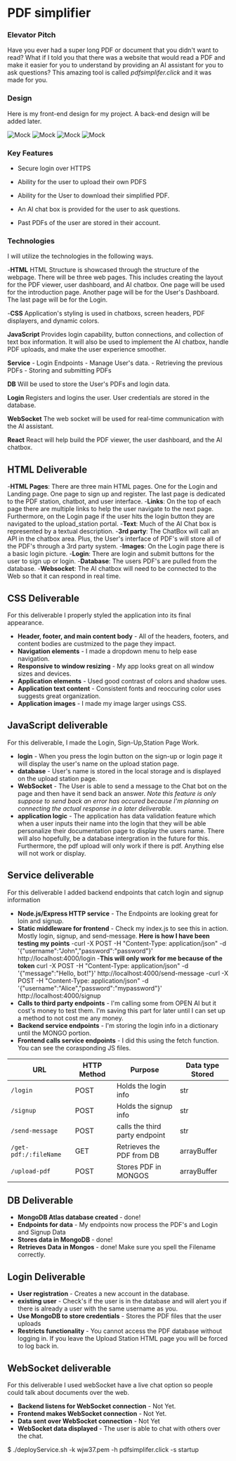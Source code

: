 # PDF simplifier

### Elevator Pitch
Have you ever had a super long PDF or document that you didn't want to read? What if I told you that there was a website that would read a PDF and make it easier for you to understand by providing an AI assistant for you to ask questions? This amazing tool is called *pdfsimplifer.click* and it was made for you.


### Design
Here is my front-end design for my project. A back-end design will be added later.

![Mock](images/1.jpg)
![Mock](images/2.jpg)
![Mock](images/3.jpg)
![Mock](images/4.jpg)

### Key Features

- Secure login over HTTPS

- Ability for the user to upload their own PDFS

- Ability for the User to download their simplified PDF.

- An AI chat box is provided for the user to ask questions.

- Past PDFs of the user are stored in their account.

### Technologies
I will utilize the technologies in the following ways.

-**HTML** HTML Structure is showcased through the structure of the webpage. There will be three web pages. This includes creating the layout for the PDF viewer, user dashboard, and AI chatbox. One page will be used for the introduction page. Another page will be for the User's Dashboard. The last page will be for the Login.

-**CSS** Application's styling is used in chatboxs, screen headers, PDF displayers, and dynamic colors. 

**JavaScript** Provides login capability, button connections, and collection of text box information. It will also be used to implement the AI chatbox, handle PDF uploads, and make the user experience smoother.

**Service**
    - Login Endpoints
    - Manage User's data.
    - Retrieving the previous PDFs
    - Storing and submitting PDFs

**DB** Will be used to store the User's PDFs and login data.

**Login** Registers and logins the user. User credentials are stored in the database.

**WebSocket** The web socket will be used for real-time communication with the AI assistant.

**React** React will help build the PDF viewer, the user dashboard, and the AI chatbox.


## HTML Deliverable

-**HTML Pages**: There are three main HTML pages. One for the Login and Landing page. One page to sign up and register. The last page is dedicated to the PDF station, chatbot, and user interface.
-**Links**: On the top of each page there are multiple links to help the user navigate to the next page. Furthermore, on the Login page if the user hits the login button they are navigated to the upload_station portal.
-**Text**: Much of the AI Chat box is represented by a textual description.
-**3rd party**: The ChatBox will call an API in the chatbox area. Plus, the User's interface of PDF's will store all of the PDF's through a 3rd party system.
-**Images**: On the Login page there is a basic login picture.
-**Login**: There are login and submit buttons for the user to sign up or login.
-**Database**: The users PDF's are pulled from the database. 
-**Websocket**: The AI chatbox will need to be connected to the Web so that it can respond in real time.

## CSS Deliverable
For this deliverable I properly styled the application into its final appearance.

- **Header, footer, and main content body** - All of the headers, footers, and content bodies are custmized to the page they impact.
- **Navigation elements** - I made a dropdown menu to help ease navigation.
- **Responsive to window resizing** - My app looks great on all window sizes and devices.
- **Application elements** - Used good contrast of colors and shadow uses.
- **Application text content** - Consistent fonts and reoccuring color uses suggests great organization.
- **Application images** - I made my image larger usings CSS.

## JavaScript deliverable

For this deliverable, I made the Login, Sign-Up,Station Page Work.

- **login** - When you press the login button on the sign-up or login page it will display the user's name on the upload station page.
- **database** - User's name is stored in the local storage and is displayed on the upload station page.
- **WebSocket** - The User is able to send a message to the Chat bot on the page and then have it send back an answer. *Note this feature is only suppose to send back an error has occured because I'm planning on connecting the actual response in a later deliverable.* 
- **application logic** - The application has data validation feature which when a user inputs their name into the login that they will be able personalize their documentation page to display the users name. There will also hopefully, be a database intergration in the future for this. Furthermore, the pdf upload will only work if there is pdf. Anything else will not work or display.

## Service deliverable

For this deliverable I added backend endpoints that catch login and signup information

- **Node.js/Express HTTP service** - The Endpoints are looking great for loin and signup. 
- **Static middleware for frontend** - Check my index.js to see this in action. Mostly login, signup, and send-message.
    **Here is how I have been testing my points** 
    -curl -X POST -H "Content-Type: application/json" -d '{"username":"John","password":"password"}' http://localhost:4000/login
    -**This will only work for me because of the token** curl -X POST -H "Content-Type: application/json" -d '{"message":"Hello, bot!"}' http://localhost:4000/send-message
    -curl -X POST -H "Content-Type: application/json" -d '{"username":"Alice","password":"mypassword"}' http://localhost:4000/signup
- **Calls to third party endpoints** - I'm calling some from OPEN AI but it cost's money to test them. I'm saving this part for later until I can set up a method to not cost me any money.
- **Backend service endpoints** - I'm storing the login info in a dictionary until the MONGO portion.
- **Frontend calls service endpoints** - I did this using the fetch function. You can see the corasponding JS files.

|URL|HTTP Method| Purpose | Data type Stored|
|---|-----------|--------------------|------------|
|`/login`| POST | Holds the login info| str |
|`/signup`| POST | Holds the signup info| str |
|`/send-message`|POST| calls the third party endpoint| str|
|`/get-pdf:/:fileName`| GET | Retrieves the PDF from DB| arrayBuffer |
|`/upload-pdf`| POST | Stores PDF in MONGOS | arrayBuffer |

## DB Deliverable

- **MongoDB Atlas database created** - done!
- **Endpoints for data** - My endpoints now process the PDF's and Login and Signup Data
- **Stores data in MongoDB** - done!
- **Retrieves Data in Mongos** - done! Make sure you spell the Filename correctly.

## Login Deliverable
- **User registration** - Creates a new account in the database.
- **existing user** - Check's if the user is in the database and will alert you if there is already a user with the same username as you.
- **Use MongoDB to store credentials** - Stores the PDF files that the user uploads
- **Restricts functionality** - You cannot access the PDF database without logging in. If you leave the Upload Station HTML page you will be forced to log back in.

## WebSocket deliverable

For this deliverable I used webSocket have a live chat option so people could talk about documents over the web.

- **Backend listens for WebSocket connection** - Not Yet.
- **Frontend makes WebSocket connection** - Not Yet.
- **Data sent over WebSocket connection** - Not Yet
- **WebSocket data displayed** - The user is able to chat with others over the chat.


$ ./deployService.sh -k wjw37.pem -h pdfsimplifer.click -s startup

